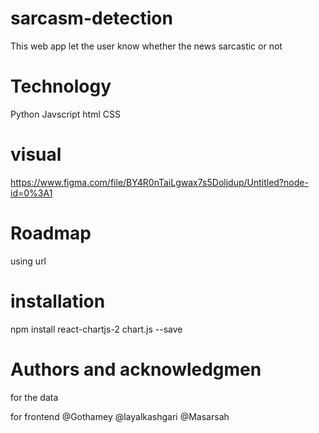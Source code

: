 # sarcasm-detection
This web app let the user know whether the news sarcastic or not 


# Technology

Python
Javscript
html
CSS
# visual 
https://www.figma.com/file/BY4R0nTaiLgwax7s5Doljdup/Untitled?node-id=0%3A1


# Roadmap

using url 

# installation 

npm install react-chartjs-2 chart.js --save


# Authors and acknowledgmen

for the data 

for frontend
@Gothamey
@layalkashgari
@Masarsah

